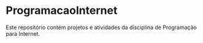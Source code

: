 # ProgramacaoInternet
Este repositório contém projetos e atividades da disciplina de Programação para Internet.
